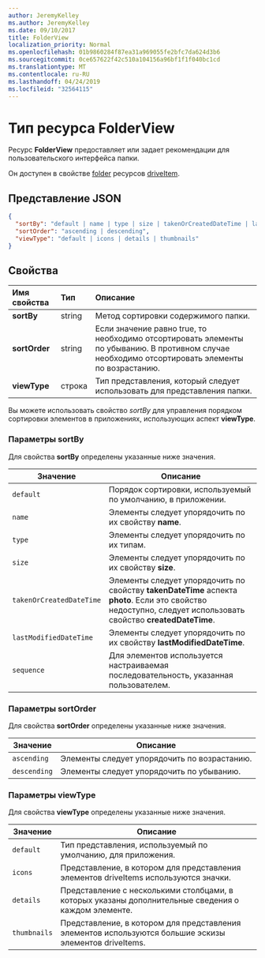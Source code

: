 ```yaml
---
author: JeremyKelley
ms.author: JeremyKelley
ms.date: 09/10/2017
title: FolderView
localization_priority: Normal
ms.openlocfilehash: 01b9860284f87ea31a969055fe2bfc7da624d3b6
ms.sourcegitcommit: 0ce657622f42c510a104156a96bf1f1f040bc1cd
ms.translationtype: MT
ms.contentlocale: ru-RU
ms.lasthandoff: 04/24/2019
ms.locfileid: "32564115"
---
```

# <a name="folderview-resource-type"></a>Тип ресурса FolderView

Ресурс **FolderView** предоставляет или задает рекомендации для пользовательского интерфейса папки.

Он доступен в свойстве [folder][folder-facet] ресурсов [driveItem][item-resource].

## <a name="json-representation"></a>Представление JSON

<!-- { "blockType": "resource", "@odata.type": "microsoft.graph.folderView" } -->

```json
{
  "sortBy": "default | name | type | size | takenOrCreatedDateTime | lastModifiedDateTime | sequence",
  "sortOrder": "ascending | descending",
  "viewType": "default | icons | details | thumbnails"
}
```

## <a name="properties"></a>Свойства

| Имя свойства         | Тип   | Описание
|:----------------------|:-------|:--------------------------------------------
| **sortBy**            | string | Метод сортировки содержимого папки.
| **sortOrder**         | string | Если значение равно true, то необходимо отсортировать элементы по убыванию. В противном случае необходимо отсортировать элементы по возрастанию.
| **viewType**          | строка | Тип представления, который следует использовать для представления папки.

Вы можете использовать свойство _sortBy_ для управления порядком сортировки элементов в приложениях, использующих аспект **viewType**.

### <a name="sortby-options"></a>Параметры sortBy

Для свойства **sortBy** определены указанные ниже значения.

| Значение                    | Описание
| ------------------------ | --------------------------------------------------
| `default`                | Порядок сортировки, используемый по умолчанию, в приложении.
| `name`                   | Элементы следует упорядочить по их свойству **name**.
| `type`                   | Элементы следует упорядочить по их типам.
| `size`                   | Элементы следует упорядочить по их свойству **size**.
| `takenOrCreatedDateTime` | Элементы следует упорядочить по свойству **takenDateTime** аспекта **photo**. Если это свойство недоступно, следует использовать свойство **createdDateTime**.
| `lastModifiedDateTime`   | Элементы следует упорядочить по их свойству **lastModifiedDateTime**.
| `sequence`               | Для элементов используется настраиваемая последовательность, указанная пользователем.


### <a name="sortorder-options"></a>Параметры sortOrder

Для свойства **sortOrder** определены указанные ниже значения.

| Значение        | Описание
| ------------ | --------------------------------------------------------------
| `ascending`  | Элементы следует упорядочить по возрастанию.
| `descending` | Элементы следует упорядочить по убыванию.


### <a name="viewtype-options"></a>Параметры viewType

Для свойства **viewType** определены указанные ниже значения.

| Значение        | Описание
| ------------ | --------------------------------------------------------------
| `default`    | Тип представления, используемый по умолчанию, для приложения.
| `icons`      | Представление, в котором для представления элементов driveItems используются значки.
| `details`    | Представление с несколькими столбцами, в которых указаны дополнительные сведения о каждом элементе.
| `thumbnails` | Представление, в котором для представления элементов используются большие эскизы элементов driveItems.


[item-resource]: driveitem.md
[folder-facet]: folder.md

<!-- {
  "type": "#page.annotation",
  "description": "The FolderView facet provides or sets recommendations on the user-experience of a folder.",
  "keywords": "view, folderview, sortby, sortorder, viewtype, coversourceid, folder",
  "section": "documentation",
  "suppressions": [
    "Warning: /api-reference/v1.0/resources/folderview.md:
      Found potential enums in resource example that weren't defined in a table:(default,icons,details,thumbnails) are in resource, but () are in table",
    "Warning: /api-reference/v1.0/resources/folderview.md:
      Found potential enums in resource example that weren't defined in a table:(default,name,type,size,takenOrCreatedDateTime,lastModifiedDateTime,sequence) are in resource, but () are in table",
    "Warning: /api-reference/v1.0/resources/folderview.md:
      Found potential enums in resource example that weren't defined in a table:(ascending,descending) are in resource, but () are in table"
  ],
  "tocPath": "Facets/FolderView"
} -->
